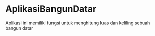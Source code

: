 # AplikasiBangunDatar
Aplikasi ini memiliki fungsi untuk menghitung luas dan keliling sebuah bangun datar
